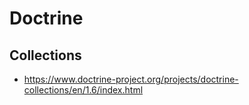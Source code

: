 # Doctrine

## Collections

+ https://www.doctrine-project.org/projects/doctrine-collections/en/1.6/index.html

